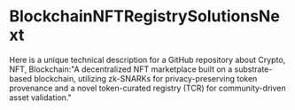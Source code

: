 # BlockchainNFTRegistrySolutionsNext
Here is a unique technical description for a GitHub repository about Crypto, NFT, Blockchain:"A decentralized NFT marketplace built on a substrate-based blockchain, utilizing zk-SNARKs for privacy-preserving token provenance and a novel token-curated registry (TCR) for community-driven asset validation."
